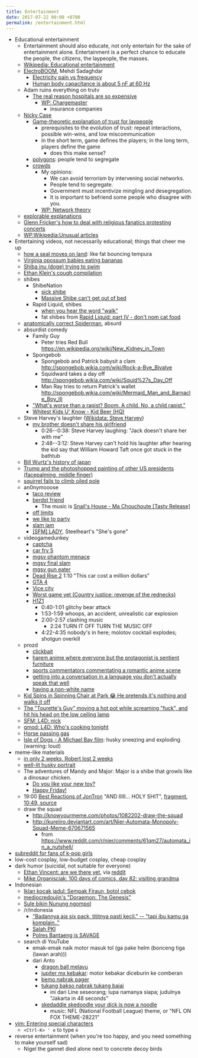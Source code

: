 ```yaml
---
title: Entertainment
date: 2017-07-22 00:00 +0700
permalink: /entertainment.html
---
```


- Educational entertainment
    - Entertainment should also educate, not only entertain for the sake of entertainment alone.
Entertainment is a perfect chance to educate the people, the citizens, the laypeople, the masses.
    - [Wikipedia: Educational entertainment](https://en.wikipedia.org/wiki/Educational_entertainment)
    - [ElectroBOOM](https://www.youtube.com/channel/UCJ0-OtVpF0wOKEqT2Z1HEtA), Mehdi Sadaghdar
        - [Electricity pain vs frequency](https://www.youtube.com/watch?v=MMzU66IHe-k)
        - [Human body capacitance is about 5 nF at 60 Hz](https://www.youtube.com/watch?v=vNpGoNP1tGQ)
    - Adam ruins everything on trutv
        - [The real reason hospitals are so expensive](https://www.youtube.com/watch?v=CeDOQpfaUc8)
            - [WP: Chargemaster](https://en.wikipedia.org/wiki/Chargemaster)
                - insurance companies
    - [Nicky Case](http://ncase.me/)
        - [Game-theoretic explanation of trust for laypeople](http://ncase.me/trust/)
            - prerequisites to the evolution of trust: repeat interactions, possible win-wins, and low miscommunication
            - in the short term, game defines the players; in the long term, players define the game
                - does this make sense?
        - [polygons](http://ncase.me/polygons/): people tend to segregate
        - [crowds](http://ncase.me/crowds/)
            - My opinions:
                - We can avoid terrorism by intervening social networks.
                - People tend to segregate.
                - Government must incentivize mingling and desegregation.
                - It is important to befriend some people who disagree with you.
            - [WP: Network theory](https://en.wikipedia.org/wiki/Network_theory)
    - [explorable explanations](http://explorabl.es/)
    - [Glenn Fricker's how to deal with religious fanatics protesting concerts](https://www.youtube.com/watch?v=ix3kPRlnnF8&index=8&list=RDfibfJpIHLQ8)
    - [WP:Wikipedia:Unusual articles](https://en.wikipedia.org/wiki/Wikipedia:Unusual_articles)
- Entertaining videos, not necessarily educational; things that cheer me up
    - [how a seal moves on land](https://www.youtube.com/watch?v=l6mGixhCcYY): like fat bouncing tempura
    - [Virginia opossum babies eating bananas](https://www.youtube.com/watch?v=bRIVTEBaLkA)
    - [Shiba inu (doge) trying to swim](https://www.youtube.com/watch?v=G8QCRTsed9U)
    - [Ethan Klein's cough compilation](https://www.youtube.com/watch?v=TEG2wxz0ILo)
    - shibes
        - ShibeNation
            - [sick shibe](https://www.youtube.com/watch?v=UvNDMAHotQg)
            - [Massive Shibe can't get out of bed](https://www.youtube.com/watch?v=tu9hnAZteug)
        - Rapid Liquid, shibes
            - [when you hear the word "walk"](https://www.youtube.com/watch?v=djRfAQfT9E4)
            - fat shibes from [Rapid Liquid: part IV - don't nom cat food](https://www.youtube.com/watch?v=qe8b9gfuwME)
    - [anatomically correct Spiderman](https://www.youtube.com/watch?v=Yc5SfuIb_eM), absurd
    - absurdist comedy
        - Family Guy
            - Peter tries Red Bull https://en.wikipedia.org/wiki/New_Kidney_in_Town
        - Spongebob
            - Spongebob and Patrick babysit a clam http://spongebob.wikia.com/wiki/Rock-a-Bye_Bivalve
            - Squidward takes a day off http://spongebob.wikia.com/wiki/Squid%27s_Day_Off
            - Man Ray tries to return Patrick's wallet http://spongebob.wikia.com/wiki/Mermaid_Man_and_Barnacle_Boy_III
        - ["What's worse than a rapist? Boom. A child. No, a child rapist."](https://www.youtube.com/watch?v=L0a5iwzG7aw)
        - [Whitest Kids U' Know - Kid Beer (HQ)](http://www.dailymotion.com/video/x2x897x)
    - Steve Harvey's laughter ([Wikidata: Steve Harvey](https://www.wikidata.org/wiki/Q2347009))
        - [my brother doesn't share his girlfriend](https://www.youtube.com/watch?v=nCSx2BWGBNM)
            - 0:26--0:38: Steve Harvey laughing: "Jack doesn't share her with me"
            - 2:48--3:12: Steve Harvey can't hold his laughter after hearing the kid say that William Howard Taft once got stuck in the bathtub
    - [Bill Wurtz's history of japan](https://www.youtube.com/watch?v=Mh5LY4Mz15o)
    - [Trump and the photoshopped painting of other US presidents (facepalming, middle finger)](https://twitter.com/JaimsVanDerBeek/status/921175367854866432)
    - [squirrel fails to climb oiled pole](https://www.youtube.com/watch?v=cFWdjkN62zc)
    - an0nymooose
        - [taco review](https://www.youtube.com/watch?v=xKR4FAg1imc)
        - [berdst friend](https://www.youtube.com/watch?v=l8wMVmY7Zpw)
            - The music is [Snail's House - Ma Chouchoute [Tasty Release]](https://www.youtube.com/watch?v=5lVOzOBcrm0)
        - [off limits](https://www.youtube.com/watch?v=dHJfafgLxBw)
        - [we like to party](https://www.youtube.com/watch?v=b8HO6hba9ZE)
        - [slam jam](https://www.youtube.com/watch?v=Y-dMSstLDqM)
        - [[SFM] LADY](https://www.youtube.com/watch?v=QbFqG-qlR-A), Steelheart's "She's gone"
    - videogamedunkey
        - [captcha](https://www.youtube.com/watch?v=WqnXp6Saa8Y)
        - [car fry 5](https://www.youtube.com/watch?v=IY5mBERhSDg)
        - [mgsv phantom menace](https://www.youtube.com/watch?v=SkNaUiaGRxw)
        - [mgsv final slam](https://www.youtube.com/watch?v=e5jx9aYSG1c)
        - [mgsv gun eater](https://www.youtube.com/watch?v=JYM-vPKyxfA)
        - [Dead Rise 2](https://www.youtube.com/watch?v=VELVomIF2Ts) 1:10 "This car cost a million dollars"
        - [GTA 4](https://www.youtube.com/watch?v=a4UxBrJ2yIQ)
        - [Vice city](https://www.youtube.com/watch?v=NZ83rfAqWMw)
        - [Worst game yet (Country justice: revenge of the rednecks)](https://www.youtube.com/watch?v=Yaou-qomTrg)
        - [H1Z1](https://www.youtube.com/watch?v=8_fk6ni-0eI)
            - 0:40-1:01 glitchy bear attack
            - 1:53-1:59 whoops, an accident, unrealistic car explosion
            - 2:00-2:57 clashing music
                - 2:24 TURN IT OFF TURN THE MUSIC OFF
            - 4:22-4:35 nobody's in here; molotov cocktail explodes; shotgun overkill
    - prozd
        - [clickbait](https://www.youtube.com/watch?v=f4FuOi9rvKw)
        - [harem anime where everyone but the protagonist is sentient furniture](https://www.youtube.com/watch?v=gYXHnkhRwCY)
        - [sports commentators commentating a romantic anime scene](https://www.youtube.com/watch?v=_B13yISVHWI)
        - [getting into a conversation in a language you don't actually speak that well](https://www.youtube.com/watch?v=T_PuZBdT2iM)
        - [having a non-white name](https://www.youtube.com/watch?v=p1RKkRCiU90)
    - [Kid Spins in Spinning Chair at Park 😂 He pretends it's nothing and walks it off](https://www.youtube.com/watch?v=Bae4jQk-LGc)
    - [The "Tourette's Guy" moving a hot pot while screaming "fuck", and hit his head on the low ceiling lamp](https://www.youtube.com/watch?v=AtbMnixO2nc)
    - [SFM: L4D: nick](https://www.youtube.com/watch?v=nwpEAYI-5jY)
    - [gmod: L4D: Who's cooking tonight](https://www.youtube.com/watch?v=pfexEAExzhk)
    - [Horse passing gas](https://www.youtube.com/watch?v=jMyL0HdXPuc)
    - [Isle of Dogs - A Michael Bay film](https://www.youtube.com/watch?v=FZBo2wBH0zE): husky sneezing and exploding (warning: loud)
- meme-like materials
    - [in only 2 weeks, Robert lost 2 weeks](https://www.reddit.com/r/FunnyandSad/comments/8ejlih/in_just_two_weeks/)
    - [well-lit husky portrait](https://old.reddit.com/r/aww/comments/8io64x/last_year_while_setting_up_lights_for_some/)
    - The adventures of Mandy and Major:
    Major is a shibe that growls like a dinosaur chicken.
        - [Do you like your new toy?](https://www.youtube.com/watch?v=FuraQCCsKgE)
        - [Happy Friday!](https://www.youtube.com/watch?v=_gxJNdeG7gM)
    - 19:00 [Best Reactions of JonTron](https://www.youtube.com/watch?v=tP5CLR54igs) "AND IIIII... HOLY SHIT",
    [fragment](https://www.youtube.com/watch?v=V4SQj8Ua3kM),
    [10:49, source](https://www.youtube.com/watch?v=l69BP1uhlMs)
    - draw the squad
        - http://knowyourmeme.com/photos/1082202-draw-the-squad
        - http://kureiiro.deviantart.com/art/Nier-Automata-Monopoly-Squad-Meme-670671565
            - from https://www.reddit.com/r/nier/comments/61qm27/automata_in_a_nutshell/
- [subreddit for fans of k-pop girls](https://www.reddit.com/r/asiangirlsbeingcute/top/)
- low-cost cosplay, low-budget cosplay, cheap cosplay
- dark humor (suicidal, not suitable for everyone)
    - [Ethan Vincent: are we there yet](http://oppressive-silence.com/comic/are-we-there-yet),
    via [reddit](https://www.reddit.com/r/FunnyandSad/comments/790jyl/are_we_there_yet/)
    - [Mike Organisciak: 100 days of comics, day 82: visiting grandma](http://mikeorganisciak.com/100-days-of-comics-day-82/)
- Indonesian
    - [Iklan kocak jadul: Sempak Firaun, botol cebok](http://humorpoin.blogspot.co.id/2017/06/ada-sempak-firaun-inilah-5-iklan-kocak.html)
    - [mediocredoujin's "Doraemon: The Genesis"](https://www.facebook.com/pg/mediocredoujin/photos/?tab=album&amp;album_id=1616136515299919)
    - [Sule bikin Nunung ngompol](https://www.youtube.com/watch?v=SjDOod17cgs)
    - /r/indonesia
        - ["Badannya aja six pack, tititnya pasti kecil." -- "tapi ibu kamu ga komplain.."](https://www.reddit.com/r/indonesia/comments/7mt1v8/brutalsavagerekt/)
        - [Salah PKI](https://www.reddit.com/r/indonesia/comments/8dvsj3/salah_pki/)
        - [Polres Bantaeng is SAVAGE](https://www.reddit.com/r/indonesia/comments/7ep760/polres_bantaeng_is_savage/)
    - search di YouTube
        - emak-emak naik motor masuk tol (ga pake helm (bonceng tiga (lawan arah)))
        - dari Anto
            - [dragon ball melayu](https://www.youtube.com/watch?v=PubKqI0Ypi0)
            - [jupiter mx kebakar](https://www.youtube.com/watch?v=Md44-HVqYfs): motor kebakar diceburin ke comberan
            - [bemo nabrak pager](https://www.youtube.com/watch?v=l9moNGjiz-s)
            - [tukang bakso nabrak tukang bajaj](https://www.youtube.com/watch?v=V3zsE3-vHWY)
                - ini dari Line seseorang; lupa namanya siapa; judulnya "Jakarta in 48 seconds"
            - [skedaddle skedoodle your dick is now a noodle](https://www.youtube.com/watch?v=P3a-O8wHKg8)
                - music: NFL (National Football League) theme, or "NFL ON FOX THEME-28221"
- [vim: Entering special characters](http://vim.wikia.com/wiki/Entering_special_characters)
    - `<Ctrl-K> ' e` to type `é`
- reverse entertainment (when you're too happy, and you need something to make yourself sad)
    - Nigel the gannet died alone next to concrete decoy birds
